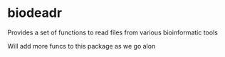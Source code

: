 # biodeadr

Provides a set of functions to read files from various bioinformatic tools

Will add more funcs to this package as we go alon


